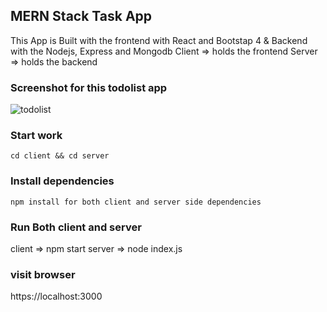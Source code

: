 ## MERN Stack Task App

This App is Built with the frontend with React and Bootstap 4 & Backend with the Nodejs, Express and Mongodb
Client => holds the frontend 
Server => holds the backend

### Screenshot for this todolist app
![todolist](https://user-images.githubusercontent.com/21228768/50609487-0b795c00-0ed0-11e9-9b4a-5e5d2ad2c51e.png)


###  Start work

    cd client && cd server
   
### Install dependencies

    npm install for both client and server side dependencies

###  Run Both client and server

   client => npm start
   server => node index.js

###  visit browser
     
   https://localhost:3000
